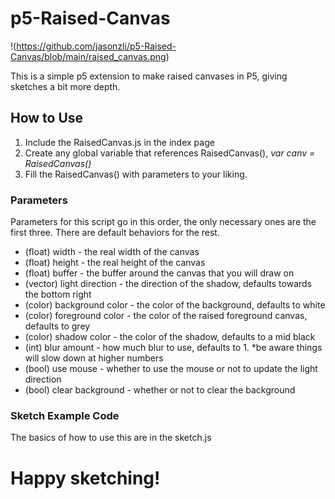 # p5-Raised-Canvas

!(https://github.com/jasonzli/p5-Raised-Canvas/blob/main/raised_canvas.png)

This is a simple p5 extension to make raised canvases in P5, giving sketches a bit more depth.

## How to Use

1. Include the RaisedCanvas.js in the index page
2. Create any global variable that references RaisedCanvas(), *var canv = RaisedCanvas()*
3. Fill the RaisedCanvas() with parameters to your liking. 

### Parameters

Parameters for this script go in this order, the only necessary ones are the first three. There are default behaviors for the rest.

* (float) width - the real width of the canvas
* (float) height - the real height of the canvas
* (float) buffer - the buffer around the canvas that you will draw on
* (vector) light direction - the direction of the shadow, defaults towards the bottom right
* (color) background color - the color of the background, defaults to white
* (color) foreground color - the color of the raised foreground canvas, defaults to grey
* (color) shadow color - the color of the shadow, defaults to a mid black
* (int) blur amount - how much blur to use, defaults to 1. *be aware things will slow down at higher numbers
* (bool) use mouse - whether to use the mouse or not to update the light direction
* (bool) clear background - whether or not to clear the background

### Sketch Example Code

The basics of how to use this are in the sketch.js

# Happy sketching!